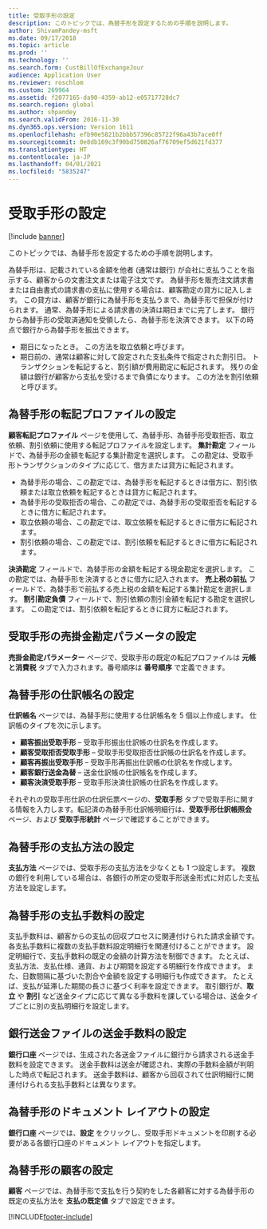 ```yaml
---
title: 受取手形の設定
description: このトピックでは、為替手形を設定するための手順を説明します。
author: ShivamPandey-msft
ms.date: 09/17/2018
ms.topic: article
ms.prod: ''
ms.technology: ''
ms.search.form: CustBillOfExchangeJour
audience: Application User
ms.reviewer: roschlom
ms.custom: 269964
ms.assetid: f2077165-da90-4359-ab12-e05717728dc7
ms.search.region: global
ms.author: shpandey
ms.search.validFrom: 2016-11-30
ms.dyn365.ops.version: Version 1611
ms.openlocfilehash: efb90e5821b2bbb57396c85722f96a43b7ace0ff
ms.sourcegitcommit: 0e8db169c3f90bd750826af76709ef5d621fd377
ms.translationtype: HT
ms.contentlocale: ja-JP
ms.lasthandoff: 04/01/2021
ms.locfileid: "5835247"
---
```

# <a name="set-up-bills-of-exchange"></a>受取手形の設定

[!include [banner](../includes/banner.md)]

このトピックでは、為替手形を設定するための手順を説明します。

為替手形は、記載されている金額を他者 (通常は銀行) が会社に支払うことを指示する、顧客からの文書注文または電子注文です。 為替手形を販売注文請求書または自由書式の請求書の支払に使用する場合は、顧客勘定の貸方に記入します。 この貸方は、顧客が銀行に為替手形を支払うまで、為替手形で担保が付けられます。 通常、為替手形による請求書の決済は期日までに完了します。 銀行から為替手形の受取済通知を受領したら、為替手形を決済できます。 以下の時点で銀行から為替手形を振出できます。

-   期日になったとき。 この方法を取立依頼と呼びます。
-   期日前の、通常は顧客に対して設定された支払条件で指定された割引日。 トランザクションを転記すると、割引額が費用勘定に転記されます。 残りの金額は銀行が顧客から支払を受けるまで負債になります。 この方法を割引依頼と呼びます。

## <a name="set-up-posting-profiles-for-bills-of-exchange"></a>為替手形の転記プロファイルの設定

**顧客転記プロファイル** ページを使用して、為替手形、為替手形受取拒否、取立依頼、割引依頼に使用する転記プロファイルを設定します。 **集計勘定** フィールドで、為替手形の金額を転記する集計勘定を選択します。 この勘定は、受取手形トランザクションのタイプに応じて、借方または貸方に転記されます。
-   為替手形の場合、この勘定では、為替手形を転記するときは借方に、割引依頼または取立依頼を転記するときは貸方に転記されます。
-   為替手形の受取拒否の場合、この勘定では、為替手形の受取拒否を転記するときに借方に転記されます。
-   取立依頼の場合、この勘定では、取立依頼を転記するときに借方に転記されます。
-   割引依頼の場合、この勘定では、割引依頼を転記するときに借方に転記されます。

**決済勘定** フィールドで、為替手形の金額を転記する現金勘定を選択します。 この勘定では、為替手形を決済するときに借方に記入されます。 **売上税の前払** フィールドで、為替手形で前払する売上税の金額を転記する集計勘定を選択します。 **割引勘定負債** フィールドで、割引依頼の割引金額を転記する勘定を選択します。 この勘定では、割引依頼を転記するときに貸方に転記されます。

## <a name="set-up-accounts-receivable-parameters-for-bills-of-exchange"></a>受取手形の売掛金勘定パラメータの設定

**売掛金勘定パラメーター** ページで、受取手形の既定の転記プロファイルは **元帳と消費税** タブで入力されます。番号順序は **番号順序** で定義できます。

## <a name="set-up-journal-names-for-bills-of-exchange"></a>為替手形の仕訳帳名の設定


**仕訳帳名** ページでは、為替手形に使用する仕訳帳名を 5 個以上作成します。 仕訳帳のタイプを次に示します。
-   **顧客振出受取手形** – 受取手形振出仕訳帳の仕訳名を作成します。
-   **顧客受取拒否受取手形** – 受取手形受取拒否仕訳帳の仕訳名を作成します。
-   **顧客再振出受取手形** – 受取手形再振出仕訳帳の仕訳名を作成します。
-   **顧客銀行送金為替** – 送金仕訳帳の仕訳帳名を作成します。
-   **顧客決済受取手形** – 受取手形決済仕訳帳の仕訳名を作成します。

それぞれの受取手形仕訳の仕訳伝票ページの、**受取手形** タブで受取手形に関する情報を入力します。転記済の為替手形仕訳帳明細行は、**受取手形仕訳帳照会** ページ、および **受取手形統計** ページで確認することができます。

## <a name="set-up-methods-of-payment-for-bills-of-exchange"></a>為替手形の支払方法の設定

**支払方法** ページでは、受取手形の支払方法を少なくとも 1 つ設定します。 複数の銀行を利用している場合は、各銀行の所定の受取手形送金形式に対応した支払方法を設定します。

## <a name="set-up-payment-fees-for-bills-of-exchange"></a>為替手形の支払手数料の設定

支払手数料は、顧客からの支払の回収プロセスに関連付けられた請求金額です。 各支払手数料に複数の支払手数料設定明細行を関連付けることができます。 設定明細行で、支払手数料の既定の金額の計算方法を制御できます。 たとえば、支払方法、支払仕様、通貨、および期間を設定する明細行を作成できます。 また、日数間隔に基づいた割合や金額を設定する明細行も作成できます。 たとえば、支払が延滞した期間の長さに基づく利率を設定できます。 取引銀行が、**取立** や **割引** など送金タイプに応じて異なる手数料を課している場合は、送金タイプごとに別の支払明細行を設定します。

## <a name="set-up-remittance-fees-for-bank-remittance-files"></a>銀行送金ファイルの送金手数料の設定

**銀行口座** ページでは、生成された各送金ファイルに銀行から請求される送金手数料を設定できます。 送金手数料は送金が確認され、実際の手数料金額が判明した時点で転記されます。 送金手数料は、顧客から回収されて仕訳明細行に関連付けられる支払手数料とは異なります。

## <a name="set-up-document-layouts-for-bills-of-exchange"></a>為替手形のドキュメント レイアウトの設定

**銀行口座** ページでは、**設定** をクリックし、受取手形ドキュメントを印刷する必要がある各銀行口座のドキュメント レイアウトを指定します。

## <a name="set-up-customers-for-bills-of-exchange"></a>為替手形の顧客の設定

**顧客** ページでは、為替手形で支払を行う契約をした各顧客に対する為替手形の既定の支払方法を **支払の既定値** タブで設定できます。







[!INCLUDE[footer-include](../../includes/footer-banner.md)]